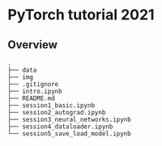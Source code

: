 # PyTorch tutorial 2021

Overview
---

```
.
├── data
├── img
├── .gitignore
├── intro.ipynb
├── README.md
├── session1_basic.ipynb
├── session2_autograd.ipynb
├── session3_neural_networks.ipynb
├── session4_dataloader.ipynb
└── session5_save_load_model.ipynb

